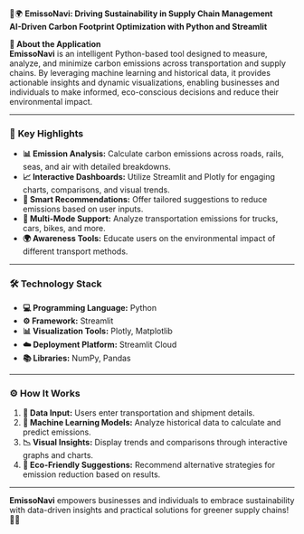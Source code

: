 🚛🌍 **EmissoNavi: Driving Sustainability in Supply Chain Management**  
**AI-Driven Carbon Footprint Optimization with Python and Streamlit**  

**🌱 About the Application**  
**EmissoNavi** is an intelligent Python-based tool designed to measure, analyze, and minimize carbon emissions across transportation and supply chains. By leveraging machine learning and historical data, it provides actionable insights and dynamic visualizations, enabling businesses and individuals to make informed, eco-conscious decisions and reduce their environmental impact.  

---

### 🌟 **Key Highlights**  
- **📊 Emission Analysis:** Calculate carbon emissions across roads, rails, seas, and air with detailed breakdowns.  
- **📈 Interactive Dashboards:** Utilize Streamlit and Plotly for engaging charts, comparisons, and visual trends.  
- **🎯 Smart Recommendations:** Offer tailored suggestions to reduce emissions based on user inputs.  
- **🚚 Multi-Mode Support:** Analyze transportation emissions for trucks, cars, bikes, and more.  
- **🌍 Awareness Tools:** Educate users on the environmental impact of different transport methods.  

---

### 🛠️ **Technology Stack**  
- **💻 Programming Language:** Python  
- **⚙️ Framework:** Streamlit  
- **📊 Visualization Tools:** Plotly, Matplotlib  
- **☁️ Deployment Platform:** Streamlit Cloud  
- **📚 Libraries:** NumPy, Pandas  

---

### ⚙️ **How It Works**  
1. **📝 Data Input:** Users enter transportation and shipment details.  
2. **🧠 Machine Learning Models:** Analyze historical data to calculate and predict emissions.  
3. **📉 Visual Insights:** Display trends and comparisons through interactive graphs and charts.  
4. **🌿 Eco-Friendly Suggestions:** Recommend alternative strategies for emission reduction based on results.  

---

**EmissoNavi** empowers businesses and individuals to embrace sustainability with data-driven insights and practical solutions for greener supply chains! 🌱✨  
